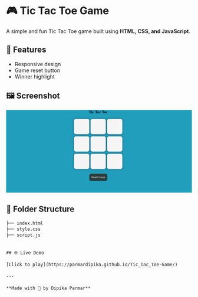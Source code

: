 
# 🎮 Tic Tac Toe Game
A simple and fun Tic Tac Toe game built using **HTML, CSS, and JavaScript**. 

## 🚀 Features
- Responsive design
- Game reset button
- Winner highlight

## 🖼️ Screenshot
![Tic Tac Toe](./tic_tac_toe.png) 

## 📁 Folder Structure 
```text
├── index.html
├── style.css
├── script.js


## 🌐 Live Demo 

[Click to play](https://parmardipika.github.io/Tic_Tac_Toe-Game/) 

---

**Made with 💙 by Dipika Parmar**
